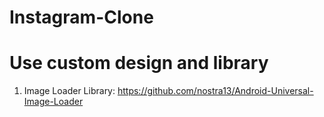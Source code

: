 # Instagram-Clone
# Use custom design and library
01. Image Loader Library: https://github.com/nostra13/Android-Universal-Image-Loader
